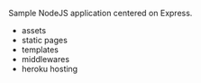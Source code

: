 Sample NodeJS application centered on Express.  
* assets
* static pages
* templates
* middlewares
* heroku hosting

